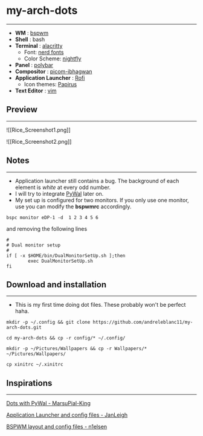# my-arch-dots
***
-   **WM** : [bspwm](https://github.com/baskerville/bspwm)
-   **Shell** : bash
-   **Terminal** : [alacritty](https://github.com/alacritty/alacritty)
	- Font: [nerd fonts](https://github.com/ryanoasis/nerd-fonts)
	- Color Scheme: [nightfly](https://github.com/bluz71/vim-nightfly-guicolors)
-   **Panel** : [polybar](https://github.com/polybar/polybar)
-   **Compositor** : [picom-ibhagwan](https://github.com/ibhagwan/picom-ibhagwan-git)
-   **Application Launcher** : [Rofi](https://github.com/davatorium/rofi)
	- Icon themes: [Papirus](https://github.com/PapirusDevelopmentTeam/papirus-icon-theme)
-   **Text Editor** : [vim](https://github.com/vim/vim)


## Preview
***
![[Rice_Screenshot1.png]]

![[Rice_Screenshot2.png]]

## Notes
***
- Application launcher still contains a bug. The background of each element is *white* at every odd number.
- I will try to integrate [PyWal](https://github.com/dylanaraps/pywal) later on.
- My set up is configured for two monitors. If you only use one monitor, use you can modify the **bspwmrc** accordingly.
```
bspc monitor eDP-1 -d  1 2 3 4 5 6
```
and removing the following lines
```
#
# Dual monitor setup
#
if [ -x $HOME/bin/DualMonitorSetUp.sh ];then
        exec DualMonitorSetUp.sh
fi
```

## Download and installation
***
- This is my first time doing dot files. These probably won't be perfect haha.

```
mkdir -p ~/.config && git clone https://github.com/andreleblanc11/my-arch-dots.git

cd my-arch-dots && cp -r config/* ~/.config/

mkdir -p ~/Pictures/Wallpapers && cp -r Wallpapers/* ~/Pictures/Wallpapers/

cp xinitrc ~/.xinitrc
```

## Inspirations
***
[Dots with PyWal - MarsuPial-King](https://github.com/marsupial-king/my-arch-dots)

[Application Launcher and config files - JanLeigh](https://github.com/janleigh/dotfiles)

[BSPWM layout and config files -  n1elsen](https://github.com/n1els3n/bspwm-dotfiles)

